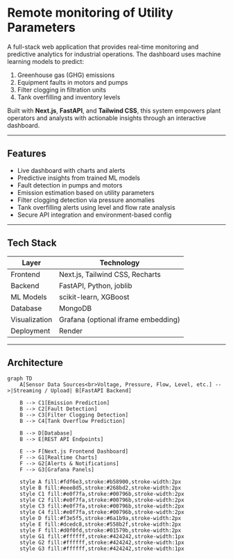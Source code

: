 # Remote monitoring of Utility Parameters

A full-stack web application that provides real-time monitoring and predictive analytics for industrial operations. The dashboard uses machine learning models to predict:

1. Greenhouse gas (GHG) emissions  
2. Equipment faults in motors and pumps  
3. Filter clogging in filtration units  
4. Tank overfilling and inventory levels

Built with **Next.js**, **FastAPI**, and **Tailwind CSS**, this system empowers plant operators and analysts with actionable insights through an interactive dashboard.

---

##  Features

- Live dashboard with charts and alerts
- Predictive insights from trained ML models
- Fault detection in pumps and motors
- Emission estimation based on utility parameters
- Filter clogging detection via pressure anomalies
- Tank overfilling alerts using level and flow rate analysis
- Secure API integration and environment-based config

---

##  Tech Stack

| Layer       | Technology        |
|-------------|-------------------|
| Frontend    | Next.js, Tailwind CSS, Recharts |
| Backend     | FastAPI, Python, joblib |
| ML Models   | scikit-learn, XGBoost |
| Database    | MongoDB  |
| Visualization | Grafana (optional iframe embedding) |
| Deployment  |Render|

---


## Architecture

```mermaid
graph TD
    A[Sensor Data Sources<br>Voltage, Pressure, Flow, Level, etc.] -->|Streaming / Upload| B[FastAPI Backend]

    B --> C1[Emission Prediction]
    B --> C2[Fault Detection]
    B --> C3[Filter Clogging Detection]
    B --> C4[Tank Overflow Prediction]

    B --> D[Database]
    B --> E[REST API Endpoints]

    E --> F[Next.js Frontend Dashboard]
    F --> G1[Realtime Charts]
    F --> G2[Alerts & Notifications]
    F --> G3[Grafana Panels]

    style A fill:#fdf6e3,stroke:#b58900,stroke-width:2px
    style B fill:#eee8d5,stroke:#268bd2,stroke-width:2px
    style C1 fill:#e0f7fa,stroke:#00796b,stroke-width:2px
    style C2 fill:#e0f7fa,stroke:#00796b,stroke-width:2px
    style C3 fill:#e0f7fa,stroke:#00796b,stroke-width:2px
    style C4 fill:#e0f7fa,stroke:#00796b,stroke-width:2px
    style D fill:#f3e5f5,stroke:#6a1b9a,stroke-width:2px
    style E fill:#dcedc8,stroke:#558b2f,stroke-width:2px
    style F fill:#d0f0fd,stroke:#01579b,stroke-width:2px
    style G1 fill:#ffffff,stroke:#424242,stroke-width:1px
    style G2 fill:#ffffff,stroke:#424242,stroke-width:1px
    style G3 fill:#ffffff,stroke:#424242,stroke-width:1px


```